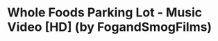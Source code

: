 <!--
id: 6635086518
link: http://tumblr.atmos.org/post/6635086518/whole-foods-parking-lot-music-video-hd-by
slug: whole-foods-parking-lot-music-video-hd-by
date: Fri Jun 17 2011 15:36:33 GMT-0700 (PDT)
publish: 2011-06-017
tags: 
title: Whole Foods Parking Lot - Music Video [HD] (by FogandSmogFilms)
-->


Whole Foods Parking Lot - Music Video [HD] (by FogandSmogFilms)
===============================================================



